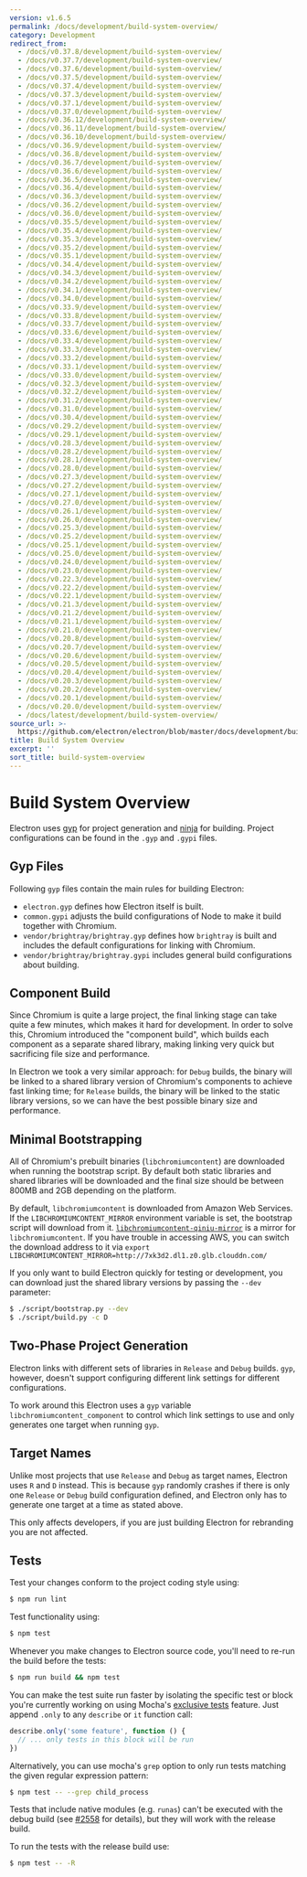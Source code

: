 ```yaml
---
version: v1.6.5
permalink: /docs/development/build-system-overview/
category: Development
redirect_from:
  - /docs/v0.37.8/development/build-system-overview/
  - /docs/v0.37.7/development/build-system-overview/
  - /docs/v0.37.6/development/build-system-overview/
  - /docs/v0.37.5/development/build-system-overview/
  - /docs/v0.37.4/development/build-system-overview/
  - /docs/v0.37.3/development/build-system-overview/
  - /docs/v0.37.1/development/build-system-overview/
  - /docs/v0.37.0/development/build-system-overview/
  - /docs/v0.36.12/development/build-system-overview/
  - /docs/v0.36.11/development/build-system-overview/
  - /docs/v0.36.10/development/build-system-overview/
  - /docs/v0.36.9/development/build-system-overview/
  - /docs/v0.36.8/development/build-system-overview/
  - /docs/v0.36.7/development/build-system-overview/
  - /docs/v0.36.6/development/build-system-overview/
  - /docs/v0.36.5/development/build-system-overview/
  - /docs/v0.36.4/development/build-system-overview/
  - /docs/v0.36.3/development/build-system-overview/
  - /docs/v0.36.2/development/build-system-overview/
  - /docs/v0.36.0/development/build-system-overview/
  - /docs/v0.35.5/development/build-system-overview/
  - /docs/v0.35.4/development/build-system-overview/
  - /docs/v0.35.3/development/build-system-overview/
  - /docs/v0.35.2/development/build-system-overview/
  - /docs/v0.35.1/development/build-system-overview/
  - /docs/v0.34.4/development/build-system-overview/
  - /docs/v0.34.3/development/build-system-overview/
  - /docs/v0.34.2/development/build-system-overview/
  - /docs/v0.34.1/development/build-system-overview/
  - /docs/v0.34.0/development/build-system-overview/
  - /docs/v0.33.9/development/build-system-overview/
  - /docs/v0.33.8/development/build-system-overview/
  - /docs/v0.33.7/development/build-system-overview/
  - /docs/v0.33.6/development/build-system-overview/
  - /docs/v0.33.4/development/build-system-overview/
  - /docs/v0.33.3/development/build-system-overview/
  - /docs/v0.33.2/development/build-system-overview/
  - /docs/v0.33.1/development/build-system-overview/
  - /docs/v0.33.0/development/build-system-overview/
  - /docs/v0.32.3/development/build-system-overview/
  - /docs/v0.32.2/development/build-system-overview/
  - /docs/v0.31.2/development/build-system-overview/
  - /docs/v0.31.0/development/build-system-overview/
  - /docs/v0.30.4/development/build-system-overview/
  - /docs/v0.29.2/development/build-system-overview/
  - /docs/v0.29.1/development/build-system-overview/
  - /docs/v0.28.3/development/build-system-overview/
  - /docs/v0.28.2/development/build-system-overview/
  - /docs/v0.28.1/development/build-system-overview/
  - /docs/v0.28.0/development/build-system-overview/
  - /docs/v0.27.3/development/build-system-overview/
  - /docs/v0.27.2/development/build-system-overview/
  - /docs/v0.27.1/development/build-system-overview/
  - /docs/v0.27.0/development/build-system-overview/
  - /docs/v0.26.1/development/build-system-overview/
  - /docs/v0.26.0/development/build-system-overview/
  - /docs/v0.25.3/development/build-system-overview/
  - /docs/v0.25.2/development/build-system-overview/
  - /docs/v0.25.1/development/build-system-overview/
  - /docs/v0.25.0/development/build-system-overview/
  - /docs/v0.24.0/development/build-system-overview/
  - /docs/v0.23.0/development/build-system-overview/
  - /docs/v0.22.3/development/build-system-overview/
  - /docs/v0.22.2/development/build-system-overview/
  - /docs/v0.22.1/development/build-system-overview/
  - /docs/v0.21.3/development/build-system-overview/
  - /docs/v0.21.2/development/build-system-overview/
  - /docs/v0.21.1/development/build-system-overview/
  - /docs/v0.21.0/development/build-system-overview/
  - /docs/v0.20.8/development/build-system-overview/
  - /docs/v0.20.7/development/build-system-overview/
  - /docs/v0.20.6/development/build-system-overview/
  - /docs/v0.20.5/development/build-system-overview/
  - /docs/v0.20.4/development/build-system-overview/
  - /docs/v0.20.3/development/build-system-overview/
  - /docs/v0.20.2/development/build-system-overview/
  - /docs/v0.20.1/development/build-system-overview/
  - /docs/v0.20.0/development/build-system-overview/
  - /docs/latest/development/build-system-overview/
source_url: >-
  https://github.com/electron/electron/blob/master/docs/development/build-system-overview.md
title: Build System Overview
excerpt: ''
sort_title: build-system-overview
---
```




<!--


                                      ::::
                                    :o+//+o:
                                    +o    oo-
                                    :o+//oo/+o/
                                      -::-   -oo:
                                               /s/
                      -::::::::-                :s/  :::--
                  :+oo+////////+:        -:/+oo/ :s:-///++oo+:
                /o+:                -/+oo+/:-     +o-      -:+o:
               /s:              -:+o+/:           -o+         :s/
              -s/            -/oo/:                /s-         +s-
              -s/         -/oo/-                   -s/         /s-
               oo       :+o/-                       oo         oo
               -s/    :oo/                          /s-       /s-
                :s/ :oo:              -::-          /s-      /s:
                  -+o/               /ssss/         :s:    -+o-
                 :o+--               /ssss/         :s:   :o+-
                :s/  +o:              -::-          /s-   --
               -s/    :+o/-                         /s-
               oo       -+o+-                       oo
              -s/         -/oo/-                   -s/
             -+soo+:         -/oo/:                /s-      /oooo+-
             o+   :s:           -:+o+/:-          -o+      /s:  -oo
             oo:--/s:       ::      -:+oo+/:-     -/-      /s/--:o+
              :+++/-        :s:          -:/+ooo++//////++oo//+o+:
                             /s:                --::::::--
                              /s/              /s-
                               :oo:          :oo:
                                 /oo/-    -/oo/
                                   -/+oooo+/-





                   _______  _______  _______  _______  __
                  |       ||       ||       ||       ||  |
                  |  _____||_     _||   _   ||    _  ||  |
                  | |_____   |   |  |  | |  ||   |_| ||  |
                  |_____  |  |   |  |  |_|  ||    ___||__|
                   _____| |  |   |  |       ||   |     __
                  |_______|  |___|  |_______||___|    |__|


    This file is generated automatically, so it should not be edited.

    To make changes, head over to the electron/electron repository:

    https://github.com/electron/electron/blob/master/docs/development/build-system-overview.md

    Thanks!

-->
# Build System Overview

Electron uses [gyp](https://gyp.gsrc.io/) for project generation and [ninja](https://ninja-build.org/) for building. Project configurations can be found in the `.gyp` and `.gypi` files.

## Gyp Files

Following `gyp` files contain the main rules for building Electron:

*   `electron.gyp` defines how Electron itself is built.
*   `common.gypi` adjusts the build configurations of Node to make it build together with Chromium.
*   `vendor/brightray/brightray.gyp` defines how `brightray` is built and includes the default configurations for linking with Chromium.
*   `vendor/brightray/brightray.gypi` includes general build configurations about building.

## Component Build

Since Chromium is quite a large project, the final linking stage can take quite a few minutes, which makes it hard for development. In order to solve this, Chromium introduced the "component build", which builds each component as a separate shared library, making linking very quick but sacrificing file size and performance.

In Electron we took a very similar approach: for `Debug` builds, the binary will be linked to a shared library version of Chromium's components to achieve fast linking time; for `Release` builds, the binary will be linked to the static library versions, so we can have the best possible binary size and performance.

## Minimal Bootstrapping

All of Chromium's prebuilt binaries (`libchromiumcontent`) are downloaded when running the bootstrap script. By default both static libraries and shared libraries will be downloaded and the final size should be between 800MB and 2GB depending on the platform.

By default, `libchromiumcontent` is downloaded from Amazon Web Services. If the `LIBCHROMIUMCONTENT_MIRROR` environment variable is set, the bootstrap script will download from it. [`libchromiumcontent-qiniu-mirror`](https://github.com/hokein/libchromiumcontent-qiniu-mirror) is a mirror for `libchromiumcontent`. If you have trouble in accessing AWS, you can switch the download address to it via `export LIBCHROMIUMCONTENT_MIRROR=http://7xk3d2.dl1.z0.glb.clouddn.com/`

If you only want to build Electron quickly for testing or development, you can download just the shared library versions by passing the `--dev` parameter:

```bash
$ ./script/bootstrap.py --dev
$ ./script/build.py -c D
```

## Two-Phase Project Generation

Electron links with different sets of libraries in `Release` and `Debug` builds. `gyp`, however, doesn't support configuring different link settings for different configurations.

To work around this Electron uses a `gyp` variable `libchromiumcontent_component` to control which link settings to use and only generates one target when running `gyp`.

## Target Names

Unlike most projects that use `Release` and `Debug` as target names, Electron uses `R` and `D` instead. This is because `gyp` randomly crashes if there is only one `Release` or `Debug` build configuration defined, and Electron only has to generate one target at a time as stated above.

This only affects developers, if you are just building Electron for rebranding you are not affected.

## Tests

Test your changes conform to the project coding style using:

```bash
$ npm run lint
```

Test functionality using:

```bash
$ npm test
```

Whenever you make changes to Electron source code, you'll need to re-run the build before the tests:

```bash
$ npm run build && npm test
```

You can make the test suite run faster by isolating the specific test or block you're currently working on using Mocha's [exclusive tests](https://mochajs.org/#exclusive-tests) feature. Just append `.only` to any `describe` or `it` function call:

```js
describe.only('some feature', function () {
  // ... only tests in this block will be run
})
```

Alternatively, you can use mocha's `grep` option to only run tests matching the given regular expression pattern:

```sh
$ npm test -- --grep child_process
```

Tests that include native modules (e.g. `runas`) can't be executed with the debug build (see [#2558](https://github.com/electron/electron/issues/2558) for details), but they will work with the release build.

To run the tests with the release build use:

```bash
$ npm test -- -R
```
